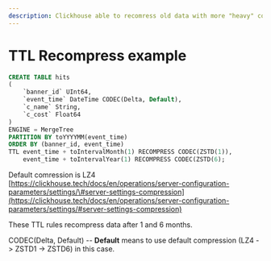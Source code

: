 ```yaml
---
description: Clickhouse able to recomress old data with more "heavy" compressor.
---
```


# TTL Recompress example

```sql
CREATE TABLE hits
(
    `banner_id` UInt64,
    `event_time` DateTime CODEC(Delta, Default),
    `c_name` String,
    `c_cost` Float64
)
ENGINE = MergeTree
PARTITION BY toYYYYMM(event_time)
ORDER BY (banner_id, event_time)
TTL event_time + toIntervalMonth(1) RECOMPRESS CODEC(ZSTD(1)), 
    event_time + toIntervalYear(1) RECOMPRESS CODEC(ZSTD(6);
```

Default comression is LZ4 [https://clickhouse.tech/docs/en/operations/server-configuration-parameters/settings/\#server-settings-compression](https://clickhouse.tech/docs/en/operations/server-configuration-parameters/settings/#server-settings-compression)

These TTL rules recompress data after 1 and 6 months. 

CODEC\(Delta, Default\) -- **Default** means to use default compression \(LZ4 -&gt; ZSTD1 -&gt; ZSTD6\) in this case.

